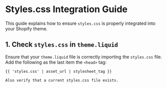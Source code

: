 # Styles.css Integration Guide

This guide explains how to ensure `styles.css` is properly integrated into your Shopify theme.

## 1. Check `styles.css` in `theme.liquid`

Ensure that your `theme.liquid` file is correctly importing the `styles.css` file. Add the following as the last item the `<head>` tag:

```liquid
{{ 'styles.css' | asset_url | stylesheet_tag }}

Also verify that a current styles.css file exists.
